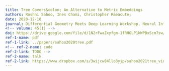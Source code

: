 ```yaml
---
title: Tree Covers&colon; An Alternative to Metric Embeddings
authors: Roshni Sahoo, Ines Chami, Christopher R&eacute;
date: 2020-12-10
journal: Differential Geometry Meets Deep Learning Workshop, Neural Information Processing Systems (NeurIPS) 2020
<!-- volume: 45(1) -->
doi: https://drive.google.com/file/d/1N2rFwaZxyfgm-1fRHOLP1kWPBxScm7sw/view
ref-1-name: pdf
ref-1-link: ../papers/sahoo2020tree.pdf
<!-- ref-2-name: code
ref-2-link: TODO -->
ref-2-name: talk
ref-2-link: https://www.dropbox.com/s/3wijcw84llo3yjp/sahoo2021tree_video.mp4?dl=0
---
```

